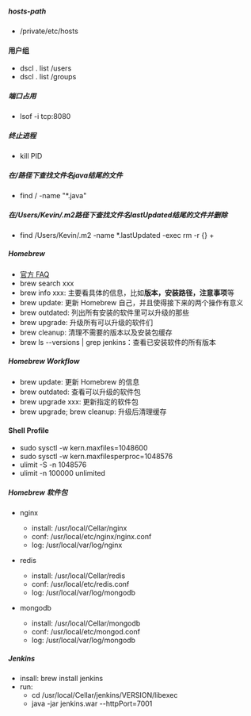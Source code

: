 ##### hosts-path
* /private/etc/hosts

#### 用户组
* dscl . list /users
* dscl . list /groups

##### 端口占用
* lsof -i tcp:8080

##### 终止进程
* kill PID

##### 在/路径下查找文件名java结尾的文件
* find / -name "*.java"

##### 在/Users/Kevin/.m2路径下查找文件名lastUpdated结尾的文件并删除
* find /Users/Kevin/.m2 -name \*.lastUpdated -exec rm -r {} +

##### Homebrew
* [官方 FAQ](https://github.com/Homebrew/brew/blob/master/docs/FAQ.md)
* brew search xxx
* brew info xxx: 主要看具体的信息，比如**版本，安装路径，注意事项**等
* brew update: 更新 Homebrew 自己，并且使得接下来的两个操作有意义
* brew outdated: 列出所有安装的软件里可以升级的那些
* brew upgrade: 升级所有可以升级的软件们
* brew cleanup: 清理不需要的版本以及安装包缓存
* brew ls --versions | grep jenkins：查看已安装软件的所有版本

##### Homebrew Workflow
* brew update: 更新 Homebrew 的信息
* brew outdated: 查看可以升级的软件包
* brew upgrade xxx: 更新指定的软件包
* brew upgrade; brew cleanup: 升级后清理缓存

#### Shell Profile
* sudo sysctl -w kern.maxfiles=1048600
* sudo sysctl -w kern.maxfilesperproc=1048576
* ulimit -S -n 1048576
* ulimit -n 100000 unlimited

##### Homebrew 软件包
* nginx
	* install: /usr/local/Cellar/nginx
	* conf: /usr/local/etc/nginx/nginx.conf
	* log: /usr/local/var/log/nginx

* redis
	* install: /usr/local/Cellar/redis
	* conf: /usr/local/etc/redis.conf
	* log: /usr/local/var/log/mongodb	

* mongodb
	* install: /usr/local/Cellar/mongodb
	* conf: /usr/local/etc/mongod.conf
	* log: /usr/local/var/log/mongodb	

##### Jenkins
* insall: brew install jenkins
* run: 
	* cd /usr/local/Cellar/jenkins/VERSION/libexec
	* java -jar jenkins.war --httpPort=7001
